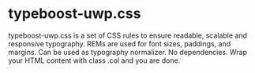 # typeboost-uwp.css
typeboost-uwp.css is a set of CSS rules to ensure readable, scalable and responsive typography. REMs are used for font sizes, paddings, and margins. Can be used as typography normalizer. No dependencies. Wrap your HTML content with class .col and you are done.

